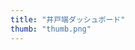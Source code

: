 ```yaml
---
title: "井戸端ダッシュボード"
thumb: "thumb.png"
---
```


<div>
<tableau-viz id="tableauViz"
  src='https://public.tableau.com/views/villagepump-dashboard/page-stats'>
</tableau-viz>
</div>

